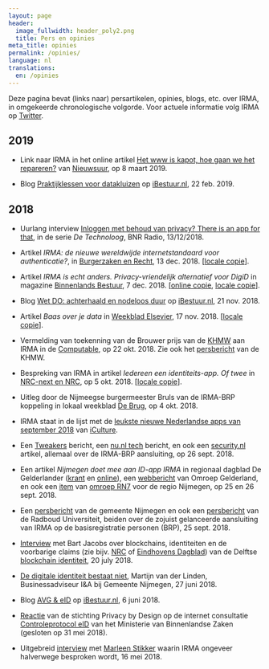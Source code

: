 ```yaml
---
layout: page
header:
  image_fullwidth: header_poly2.png
  title: Pers en opinies
meta_title: opinies
permalink: /opinies/
language: nl
translations:
  en: /opinies
---
```


Deze pagina bevat (links naar) persartikelen, opinies, blogs,
etc. over IRMA, in omgekeerde chronologische volgorde. Voor actuele
informatie volg IRMA op [Twitter](https://twitter.com/IRMA_privacy).

## 2019 

  * Link naar IRMA in het online artikel [Het www is kapot, hoe gaan
    we het
    repareren?](https://nos.nl/nieuwsuur/artikel/2275035-het-www-is-kapot-hoe-gaan-we-het-repareren.html)
    van [Nieuwsuur](https://nos.nl/nieuwsuur), op 8 maart 2019.

  * Blog [Praktijklessen voor
    datakluizen](https://ibestuur.nl/weblog/praktijklessen-voor-datakluizen)
    op [iBestuur.nl](https://ibestuur.nl/), 22 feb. 2019.

## 2018 

  * Uurlang interview <a
    href="https://www.bnr.nl/podcast/de-technoloog/10363535/inloggen-met-behoud-van-privacy-there-s-an-app-for-that">Inloggen
    met behoud van privacy?  There is an app for that</a>, in de serie
    <em>De Technoloog</em>, BNR Radio, 13/12/2018.

  * Artikel <em>IRMA: de nieuwe wereldwijde internetstandaard voor
    authenticatie?</em>, in [Burgerzaken en
    Recht](https://nvvb.nl/nl/communicatie/burgerzaken-recht/), 13
    dec. 2018.  [[locale copie](../pdf/B-en-R-13-12-18.pdf)].

  * Artikel <em>IRMA is echt anders. Privacy-vriendelijk alternatief
    voor DigiD</em> in magazine [Binnenlands
    Bestuur](https://www.binnenlandsbestuur.nl/), 7
    dec. 2018. [[online
    copie](https://www.binnenlandsbestuur.nl/digitaal/nieuws/irma-is-echt-anders.9602636.lynkx),
    [locale copie](../pdf/binnenlands-bestuur-7-12-2018.pdf)].

  * Blog [Wet DO: achterhaald en nodeloos
    duur](https://ibestuur.nl/weblog/wet-do-achterhaald-en-nodeloos-duur)
    op [iBestuur.nl](https://ibestuur.nl/), 21 nov. 2018.

  * Artikel <em>Baas over je data</em> in [Weekblad
    Elsevier](https://www.elsevierweekblad.nl), 17 nov. 2018. [[locale
    copie](../images/Elsevier-weekblad-17-nov-2018.jpg)].

  * Vermelding van toekenning van de Brouwer prijs van de 
    [KHMW](https://www.khmw.nl) aan IRMA in de [Computable](https://www.computable.nl/artikel/nieuws/security/6497476/250449/privacy-by-design-wint-met-irma-app-brouwer-prijs.html), op 22 okt. 2018. Zie ook het [persbericht](https://www.khmw.nl/brouwer-prijs-naar-privacy-by-design/) van de KHMW.

  * Bespreking van IRMA in artikel <em>Iedereen een
    identiteits-app. Of twee</em> in [NRC-next en
    NRC](https://www.nrc.nl/nieuws/2018/10/04/iedereen-een-identiteits-app-of-twee-a2150911),
    op 5 okt. 2018. [[locale copie](../images/nrc-next-4-10-2018.png)].

  * Uitleg door de Nijmeegse burgermeester Bruls van de IRMA-BRP
    koppeling in lokaal weekblad [De
    Brug](https://www.brugnijmegen.nl/nieuws/algemeen/534966/burgemeester-bruls-blijvende-aandacht-voor-privacy-),
    op 4 okt. 2018.

  * IRMA staat in de lijst met de [leukste nieuwe Nederlandse apps van
    september
    2018](https://www.iculture.nl/apps/nederlandse-apps-september-2018/)
    van [iCulture](https://www.iculture.nl).

  * Een
    [Tweakers](https://tweakers.net/nieuws/143823/nijmegen-test-identificatieapp-irma-die-privacy-waarborgt.html)
    bericht, een [nu.nl
    tech](https://www.nu.nl/tech/5480828/nijmegen-start-proef-met-privacyvriendelijke-identificatie-app.html)
    bericht, en ook een [security.nl](https://www.security.nl/posting/579106/Nijmegen+test+gebruik+privacyvriendelijk+identiteitsplatform+IRMA) artikel, allemaal over de
    IRMA-BRP aansluiting, op 26 sept. 2018.

  * Een artikel <em>Nijmegen doet mee aan ID-app IRMA</em> in regionaal dagblad De Gelderlander ([krant](../images/degelderlander-26-9-2018.jpg) en [online](https://www.gelderlander.nl/nijmegen/gemeente-nijmegen-gebruikt-als-eerste-de-id-app-irma~a7f52c8d/)), een [webbericht](https://www.omroepgelderland.nl/nieuws/2324721/Wachtwoorden-en-invulstress-verleden-tijd) van Omroep Gelderland, en ook een [item](https://rn7.nl/nieuws/nijmegen-trekt-kar-in-ontwikkeling-irma) van [omroep RN7](https://rn7.nl) voor de regio Nijmegen, op 25 en 26 sept. 2018.

  * Een [persbericht](https://www.nijmegen.nl/nieuws/app-irma/) van de gemeente Nijmegen en ook een [persbericht](https://www.radboudrecharge.nl/nl/artikel/vergeet-je-wachtwoorden-log-in-met-irma) van de Radboud Universiteit, beiden over de zojuist gelanceerde aansluiting van IRMA op de basisregistratie personen (BRP), 25 sept. 2018.

  * [Interview](/audio/bnr-ochtendspits-20-7-2018.mp3) met Bart Jacobs
    over blockchains, identiteiten en de voorbarige claims (zie
    bijv. [NRC](https://www.nrc.nl/nieuws/2018/07/14/krijgen-we-ons-id-op-de-smartphone-a1610028) of [Eindhovens
    Dagblad](https://www.ed.nl/eindhoven/eindhoven-start-proef-digitaal-identiteitsbewijs%7Ea546f4e5/))
    van de Delftse [blockchain
    identiteit](https://www.blockchain-lab.org/trust/), 20 july 2018.

  * [De digitale identiteit bestaat
niet](https://www.linkedin.com/pulse/de-digitale-identiteit-bestaat-niet-martijn-van-der-linden/),
Martijn van der Linden, Businessadviseur I&A bij Gemeente Nijmegen, 27
juni 2018.

  * Blog [AVG & eID](https://ibestuur.nl/weblog/avg-eid) op
    [iBestuur.nl](https://ibestuur.nl/), 6 juni 2018.

  * [Reactie](/pdf/reactie-controleprotocol-eID-privacybydesign-def.pdf)
  van de stichting Privacy by Design op de internet consultatie
  [Controleprotocol
  eID](https://www.internetconsultatie.nl/controleprotocoleid2018/)
  van het Ministerie van Binnenlandse Zaken (gesloten op 31 mei 2018).

  * Uitgebreid
  [interview](https://www.bnr.nl/podcast/de-technoloog/10344323/technologie-open-u)
  met [Marleen Stikker](https://waag.org/en/users/marleen-stikker)
  waarin IRMA ongeveer halverwege besproken wordt, 16 mei 2018.






